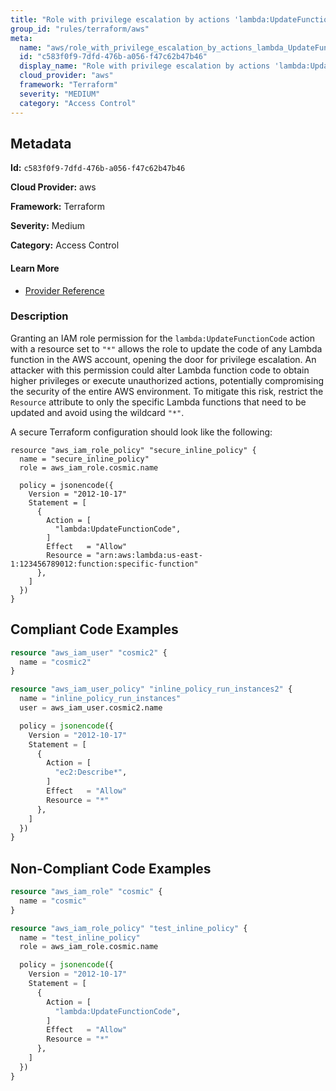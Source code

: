 ```yaml
---
title: "Role with privilege escalation by actions 'lambda:UpdateFunctionCode'"
group_id: "rules/terraform/aws"
meta:
  name: "aws/role_with_privilege_escalation_by_actions_lambda_UpdateFunctionCode"
  id: "c583f0f9-7dfd-476b-a056-f47c62b47b46"
  display_name: "Role with privilege escalation by actions 'lambda:UpdateFunctionCode'"
  cloud_provider: "aws"
  framework: "Terraform"
  severity: "MEDIUM"
  category: "Access Control"
---
```

## Metadata

**Id:** `c583f0f9-7dfd-476b-a056-f47c62b47b46`

**Cloud Provider:** aws

**Framework:** Terraform

**Severity:** Medium

**Category:** Access Control

#### Learn More

 - [Provider Reference](https://registry.terraform.io/providers/hashicorp/aws/latest/docs/resources/iam_role_policy#policy)

### Description

 Granting an IAM role permission for the `lambda:UpdateFunctionCode` action with a resource set to `"*"` allows the role to update the code of any Lambda function in the AWS account, opening the door for privilege escalation. An attacker with this permission could alter Lambda function code to obtain higher privileges or execute unauthorized actions, potentially compromising the security of the entire AWS environment. To mitigate this risk, restrict the `Resource` attribute to only the specific Lambda functions that need to be updated and avoid using the wildcard `"*"`.

A secure Terraform configuration should look like the following:

```
resource "aws_iam_role_policy" "secure_inline_policy" {
  name = "secure_inline_policy"
  role = aws_iam_role.cosmic.name

  policy = jsonencode({
    Version = "2012-10-17"
    Statement = [
      {
        Action = [
          "lambda:UpdateFunctionCode",
        ]
        Effect   = "Allow"
        Resource = "arn:aws:lambda:us-east-1:123456789012:function:specific-function"
      },
    ]
  })
}
```


## Compliant Code Examples
```terraform
resource "aws_iam_user" "cosmic2" {
  name = "cosmic2"
}

resource "aws_iam_user_policy" "inline_policy_run_instances2" {
  name = "inline_policy_run_instances"
  user = aws_iam_user.cosmic2.name

  policy = jsonencode({
    Version = "2012-10-17"
    Statement = [
      {
        Action = [
          "ec2:Describe*",
        ]
        Effect   = "Allow"
        Resource = "*"
      },
    ]
  })
}

```
## Non-Compliant Code Examples
```terraform
resource "aws_iam_role" "cosmic" {
  name = "cosmic"
}

resource "aws_iam_role_policy" "test_inline_policy" {
  name = "test_inline_policy"
  role = aws_iam_role.cosmic.name

  policy = jsonencode({
    Version = "2012-10-17"
    Statement = [
      {
        Action = [
          "lambda:UpdateFunctionCode",
        ]
        Effect   = "Allow"
        Resource = "*"
      },
    ]
  })
}



```